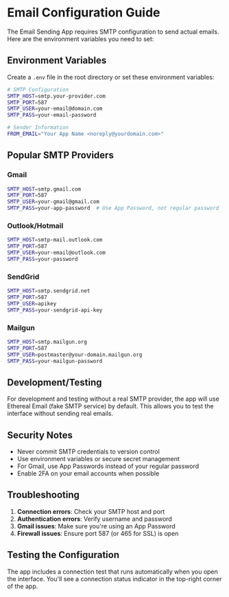 # Email Configuration Guide

The Email Sending App requires SMTP configuration to send actual emails. Here are the environment variables you need to set:

## Environment Variables

Create a `.env` file in the root directory or set these environment variables:

```bash
# SMTP Configuration
SMTP_HOST=smtp.your-provider.com
SMTP_PORT=587
SMTP_USER=your-email@domain.com
SMTP_PASS=your-email-password

# Sender Information
FROM_EMAIL="Your App Name <noreply@yourdomain.com>"
```

## Popular SMTP Providers

### Gmail

```bash
SMTP_HOST=smtp.gmail.com
SMTP_PORT=587
SMTP_USER=your-gmail@gmail.com
SMTP_PASS=your-app-password  # Use App Password, not regular password
```

### Outlook/Hotmail

```bash
SMTP_HOST=smtp-mail.outlook.com
SMTP_PORT=587
SMTP_USER=your-email@outlook.com
SMTP_PASS=your-password
```

### SendGrid

```bash
SMTP_HOST=smtp.sendgrid.net
SMTP_PORT=587
SMTP_USER=apikey
SMTP_PASS=your-sendgrid-api-key
```

### Mailgun

```bash
SMTP_HOST=smtp.mailgun.org
SMTP_PORT=587
SMTP_USER=postmaster@your-domain.mailgun.org
SMTP_PASS=your-mailgun-password
```

## Development/Testing

For development and testing without a real SMTP provider, the app will use Ethereal Email (fake SMTP service) by default. This allows you to test the interface without sending real emails.

## Security Notes

- Never commit SMTP credentials to version control
- Use environment variables or secure secret management
- For Gmail, use App Passwords instead of your regular password
- Enable 2FA on your email accounts when possible

## Troubleshooting

1. **Connection errors**: Check your SMTP host and port
2. **Authentication errors**: Verify username and password
3. **Gmail issues**: Make sure you're using an App Password
4. **Firewall issues**: Ensure port 587 (or 465 for SSL) is open

## Testing the Configuration

The app includes a connection test that runs automatically when you open the interface. You'll see a connection status indicator in the top-right corner of the app.
